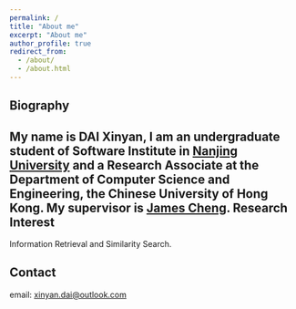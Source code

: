 ```yaml
---
permalink: /
title: "About me"
excerpt: "About me"
author_profile: true
redirect_from: 
  - /about/
  - /about.html
---
```



Biography
------
My name is DAI Xinyan, I am an undergraduate student of Software Institute in [Nanjing University](https://www.nju.edu.cn/EN/)  and a Research Associate at the Department of Computer Science and Engineering, the Chinese University of Hong Kong. My supervisor is [James Cheng](http://www.cse.cuhk.edu.hk/~jcheng).
Research Interest
------
Information Retrieval and Similarity Search.

Contact
------

email: xinyan.dai@outlook.com
